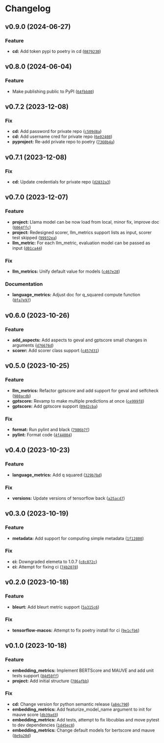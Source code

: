 # Changelog

<!--next-version-placeholder-->

## v0.9.0 (2024-06-27)

### Feature

* **cd:** Add token pypi to poetry in cd ([`0879230`](https://github.com/Sagacify/saga-llm-evaluation/commit/087923004d82420ab61d1ea4832609be76da93fd))

## v0.8.0 (2024-06-04)

### Feature

* Make publishing public to PyPI ([`64fbb80`](https://github.com/Sagacify/saga-llm-evaluation/commit/64fbb809da59b3ec46c9d4845394717bc0adf862))

## v0.7.2 (2023-12-08)

### Fix

* **cd:** Add password for private repo ([`c509d8a`](https://github.com/Sagacify/saga-llm-evaluation/commit/c509d8aad54030007d765304072f8bbecb514385))
* **cd:** Add username cred for private repo ([`6e02408`](https://github.com/Sagacify/saga-llm-evaluation/commit/6e02408978ae737bcc812b6dcc6430b950086df3))
* **pyproject:** Re-add private repo to poetry ([`7360b4a`](https://github.com/Sagacify/saga-llm-evaluation/commit/7360b4afe8310eda837d12f35f4f3772fd017e7d))

## v0.7.1 (2023-12-08)

### Fix

* **cd:** Update credentials for private repo ([`d2832a3`](https://github.com/Sagacify/saga-llm-evaluation/commit/d2832a35b3c69aa75990339ff1ca45dc9ea38906))

## v0.7.0 (2023-12-07)

### Feature

* **project:** Llama model can be now load from local, minor fix, improve doc ([`6064ffc`](https://github.com/Sagacify/saga-llm-evaluation/commit/6064ffc5e7d4d767f9316209a7efffdf39548e68))
* **project:** Redesigned scorer, llm_metrics support lists as input, scorer test skipped ([`99932ea`](https://github.com/Sagacify/saga-llm-evaluation/commit/99932eaf97d95b52eb7458b84f7948a8e1e660cc))
* **llm_metric:** For each llm_metric, evaluation model can be passed as input ([`d01ca44`](https://github.com/Sagacify/saga-llm-evaluation/commit/d01ca44498615b0c58a59823e603ad39512f256d))

### Fix

* **llm_metrics:** Unify default value for models ([`c467e28`](https://github.com/Sagacify/saga-llm-evaluation/commit/c467e28b58f8e3e2746d069d2bde2e85d961abe3))

### Documentation

* **language_metrics:** Adjust doc for q_squared compute function ([`8fa7e97`](https://github.com/Sagacify/saga-llm-evaluation/commit/8fa7e97ae9d0eff10be31ef9846a8e6100e5cad8))

## v0.6.0 (2023-10-26)

### Feature

* **add_aspects:** Add aspects to geval and gptscore small changes in arguments ([`d76676d`](https://github.com/Sagacify/saga-llm-evaluation/commit/d76676d7fb296e1306e879f01716c76515ef0125))
* **scorer:** Add scorer class support ([`c457d31`](https://github.com/Sagacify/saga-llm-evaluation/commit/c457d3131ddf4d61af1b94a8902b44763353e9db))

## v0.5.0 (2023-10-25)

### Feature

* **llm_metrics:** Refactor gptscore and add support for geval and selfcheck ([`980acdb`](https://github.com/Sagacify/saga-llm-evaluation/commit/980acdb0014d9b8c6291a5449f4ae61e3a6b9ee4))
* **gptscore:** Revamp to make multiple predictions at once ([`ce999f8`](https://github.com/Sagacify/saga-llm-evaluation/commit/ce999f88f6a0230a00547fd092f951700b93b044))
* **gptscore:** Add gptscore support ([`09d2cba`](https://github.com/Sagacify/saga-llm-evaluation/commit/09d2cbaf6354cb7d728fd7758bc7fba7c51c58fb))

### Fix

* **format:** Run pylint and black ([`7986b7f`](https://github.com/Sagacify/saga-llm-evaluation/commit/7986b7f580e93ef20cdb57d132144f880bb077aa))
* **pylint:** Format code ([`4f44004`](https://github.com/Sagacify/saga-llm-evaluation/commit/4f44004ea6b7a21a0ee2c86de1883e969942bc9a))

## v0.4.0 (2023-10-23)

### Feature

* **language_metrics:** Add q squared ([`329b7bd`](https://github.com/Sagacify/saga-llm-evaluation/commit/329b7bd4631500dc3a24538268ac79afb6ee2b1b))

### Fix

* **versions:** Update versions of tensorflow back ([`a25acd7`](https://github.com/Sagacify/saga-llm-evaluation/commit/a25acd7f6c70c99b35ee95512402cd4aebc4ec8f))

## v0.3.0 (2023-10-19)

### Feature

* **metadata:** Add support for computing simple metadata ([`1f12800`](https://github.com/Sagacify/saga-llm-evaluation/commit/1f128005fd755a8d3ff7eeaaebe6113b76ba721c))

### Fix

* **ci:** Downgraded elemeta to 1.0.7 ([`c8c872c`](https://github.com/Sagacify/saga-llm-evaluation/commit/c8c872cebf918062af03e7929988e6a086541229))
* **ci:** Attempt for fixing ci ([`74b2078`](https://github.com/Sagacify/saga-llm-evaluation/commit/74b2078d0bd306880271a2045d75215eb8e1973d))

## v0.2.0 (2023-10-18)

### Feature

* **bleurt:** Add bleurt metric support ([`5a315c6`](https://github.com/Sagacify/saga-llm-evaluation/commit/5a315c6d907ffc5590b8929d89df9fcc84579865))

### Fix

* **tensorflow-macos:** Attempt to fix poetry install for ci ([`9e1cfb6`](https://github.com/Sagacify/saga-llm-evaluation/commit/9e1cfb603b9746b459efc9db68049fcc99d1d645))

## v0.1.0 (2023-10-18)

### Feature

* **embedding_metrics:** Implement BERTScore and MAUVE and add unit tests support ([`04d50ff`](https://github.com/Sagacify/saga-llm-evaluation/commit/04d50ff33b9dd4acf9740b38a159208d5ccce94d))
* **project:** Add initial structure ([`786afbb`](https://github.com/Sagacify/saga-llm-evaluation/commit/786afbbf86995cdca8ec121e07b25c75ee8b60a3))

### Fix

* **cd:** Change version for python semantic release ([`a84c790`](https://github.com/Sagacify/saga-llm-evaluation/commit/a84c7906b3c6f1c3443e8637a710bd86cbe7c50b))
* **embedding_metrics:** Add featurize_model_name argument to init for mauve score ([`db39ad3`](https://github.com/Sagacify/saga-llm-evaluation/commit/db39ad31dd226b24956cb39786198900cf937719))
* **embedding_metrics:** Add tests, attempt to fix libcublas and move pytest to dev dependencies ([`1d45ec8`](https://github.com/Sagacify/saga-llm-evaluation/commit/1d45ec88ee9c97b80888cfe7e9561b4b51ae0f8d))
* **embedding_metrics:** Change default models for bertscore and mauve ([`8e9a20d`](https://github.com/Sagacify/saga-llm-evaluation/commit/8e9a20d1484cc597f8370ac4036e386c418f045a))
